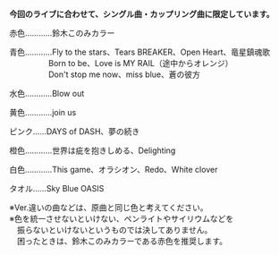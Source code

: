 **今回のライブに合わせて、シングル曲・カップリング曲に限定しています。**

赤色…………鈴木このみカラー

青色…………Fly to the stars、Tears BREAKER、Open Heart、竜星鎮魂歌  
　　　　　Born to be、Love is MY RAIL（途中からオレンジ）  
　　　　　Don't stop me now、miss blue、蒼の彼方
    
水色…………Blow out  

黄色…………join us  

ピンク……DAYS of DASH、夢の続き  

橙色…………世界は疵を抱きしめる、Delighting  

白色…………This game、オラシオン、Redo、White clover  

タオル……Sky Blue OASIS  

※Ver.違いの曲などは、原曲と同じ色と考えてください。  
※色を統一させないといけない、ペンライトやサイリウムなどを  
　振らないといけないというものでは決してありません。  
　困ったときは、鈴木このみカラーである赤色を推奨します。
